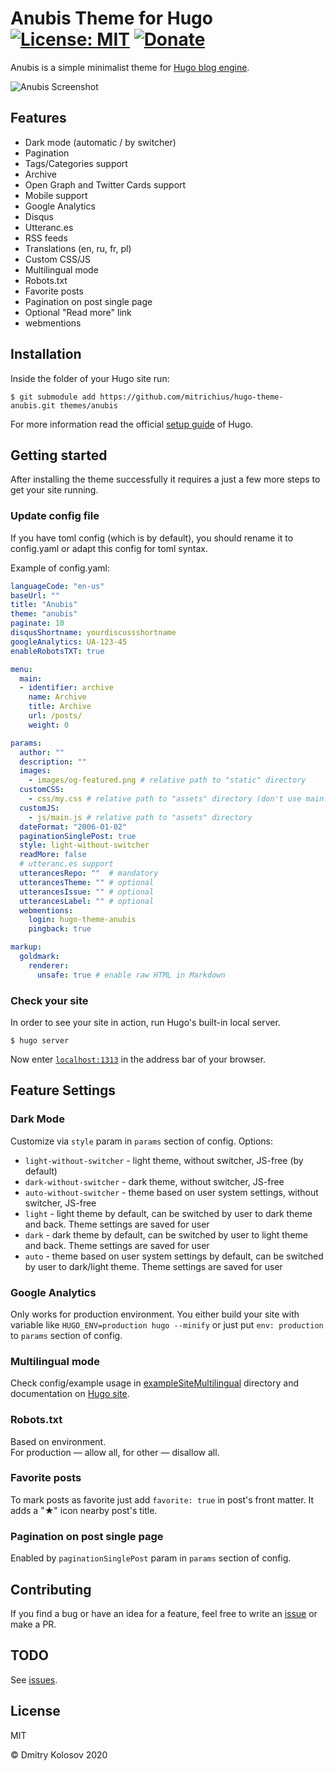 # Anubis Theme for Hugo [![License: MIT](https://img.shields.io/badge/License-MIT-green.svg)](https://opensource.org/licenses/MIT) [![Donate](https://img.shields.io/badge/Donate-PayPal-blue.svg)](https://www.paypal.com/paypalme/mitrichius/1)

Anubis is a simple minimalist theme for [Hugo blog engine](https://gohugo.io/).

![Anubis Screenshot](https://raw.githubusercontent.com/mitrichius/hugo-theme-anubis/master/images/screenshot.png)

## Features

- Dark mode (automatic / by switcher)
- Pagination
- Tags/Categories support
- Archive
- Open Graph and Twitter Cards support
- Mobile support
- Google Analytics
- Disqus
- Utteranc.es
- RSS feeds
- Translations (en, ru, fr, pl)
- Custom CSS/JS
- Multilingual mode 
- Robots.txt 
- Favorite posts
- Pagination on post single page
- Optional "Read more" link
- webmentions

## Installation

Inside the folder of your Hugo site run:

    $ git submodule add https://github.com/mitrichius/hugo-theme-anubis.git themes/anubis

For more information read the official [setup guide](//gohugo.io/overview/installing/) of Hugo.

## Getting started
After installing the theme successfully it requires a just a few more steps to get your site running.

### Update config file
If you have toml config (which is by default), you should rename it to config.yaml or adapt this config for toml syntax.

Example of config.yaml:
```yaml
languageCode: "en-us"
baseUrl: ""
title: "Anubis"
theme: "anubis"
paginate: 10
disqusShortname: yourdiscussshortname
googleAnalytics: UA-123-45
enableRobotsTXT: true

menu:
  main:
  - identifier: archive
    name: Archive
    title: Archive
    url: /posts/
    weight: 0

params:
  author: ""
  description: ""
  images:
    - images/og-featured.png # relative path to "static" directory
  customCSS:
    - css/my.css # relative path to "assets" directory (don't use main.css filename)
  customJS:
    - js/main.js # relative path to "assets" directory
  dateFormat: "2006-01-02"
  paginationSinglePost: true
  style: light-without-switcher
  readMore: false
  # utteranc.es support
  utterancesRepo: ""  # mandatory
  utterancesTheme: "" # optional
  utterancesIssue: "" # optional
  utterancesLabel: "" # optional
  webmentions:
    login: hugo-theme-anubis
    pingback: true

markup:
  goldmark:
    renderer:
      unsafe: true # enable raw HTML in Markdown
```

### Check your site

In order to see your site in action, run Hugo's built-in local server.

`$ hugo server`

Now enter [`localhost:1313`](http://localhost:1313/) in the address bar of your browser.

## Feature Settings

### Dark Mode
Customize via `style` param in `params` section of config.
Options:
- `light-without-switcher` - light theme, without switcher, JS-free (by default)
- `dark-without-switcher` - dark theme, without switcher, JS-free
- `auto-without-switcher` - theme based on user system settings, without switcher, JS-free
- `light` - light theme by default, can be switched by user to dark theme and back. Theme settings are saved for user 
- `dark` - dark theme by default, can be switched by user to light theme and back. Theme settings are saved for user 
- `auto` - theme based on user system settings by default, can be switched by user to dark/light theme. Theme settings are saved for user 

### Google Analytics
Only works for production environment. You either build your site with variable like
`HUGO_ENV=production hugo --minify`
or just put `env: production` to `params` section of config.

### Multilingual mode 
Check config/example usage in [exampleSiteMultilingual](https://github.com/Mitrichius/hugo-theme-anubis/tree/master/exampleSiteMultilingual) directory and documentation on [Hugo site](https://gohugo.io/content-management/multilingual/).

### Robots.txt
Based on environment.  
For production — allow all, for other — disallow all.

### Favorite posts
To mark posts as favorite just add `favorite: true` in post's front matter. It adds a "★" icon nearby post's title. 

### Pagination on post single page
Enabled by `paginationSinglePost` param in `params` section of config.

## Contributing

If you find a bug or have an idea for a feature, feel free to write an [issue](https://github.com/mitrichius/hugo-theme-anubis/issues) or make a PR.

## TODO
See [issues](https://github.com/mitrichius/hugo-theme-anubis/issues).

## License
MIT

© Dmitry Kolosov
2020
